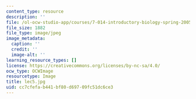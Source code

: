 ```yaml
---
content_type: resource
description: ''
file: /ol-ocw-studio-app/courses/7-014-introductory-biology-spring-2005/cc7cfefab441bf80d69709fc51dc6ce3_lec5.jpg
file_size: 1882
file_type: image/jpeg
image_metadata:
  caption: ''
  credit: ''
  image-alt: ''
learning_resource_types: []
license: https://creativecommons.org/licenses/by-nc-sa/4.0/
ocw_type: OCWImage
resourcetype: Image
title: lec5.jpg
uid: cc7cfefa-b441-bf80-d697-09fc51dc6ce3
---
```

